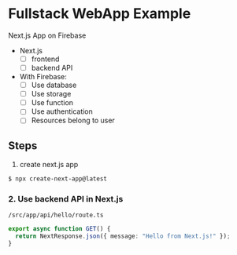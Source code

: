 # Fullstack WebApp Example

Next.js App on Firebase

- Next.js
  - [ ] frontend
  - [ ] backend API
- With Firebase:
  - [ ] Use database
  - [ ] Use storage
  - [ ] Use function
  - [ ] Use authentication
  - [ ] Resources belong to user

## Steps

1. create next.js app

```bash
$ npx create-next-app@latest
```

### 2. Use backend API in Next.js

`/src/app/api/hello/route.ts`

```ts
export async function GET() {
  return NextResponse.json({ message: "Hello from Next.js!" });
}
```
